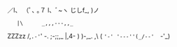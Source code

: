   ／l、
（ﾟ､ ｡７
 l、ﾞ~ヽ
 じしf_, )ノ   
 
 
 
       |\      _,,,---,,_
ZZZzz /,`.-'`'    -.  ;-;;,_
     |,4-  ) )-,_. ,\ (  `'-'
    '---''(_/--'  `-'\_)  
